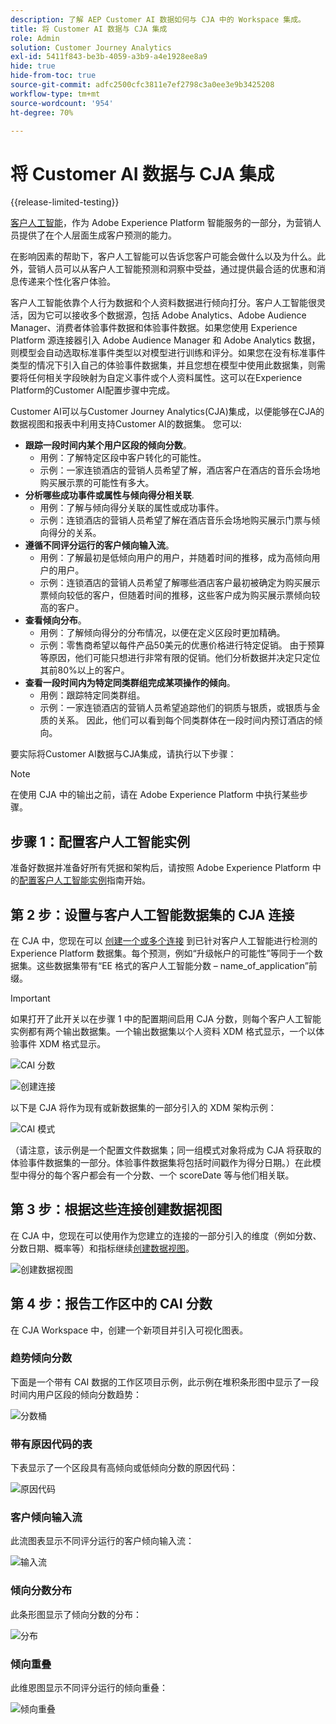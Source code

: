 ```yaml
---
description: 了解 AEP Customer AI 数据如何与 CJA 中的 Workspace 集成。
title: 将 Customer AI 数据与 CJA 集成
role: Admin
solution: Customer Journey Analytics
exl-id: 5411f843-be3b-4059-a3b9-a4e1928ee8a9
hide: true
hide-from-toc: true
source-git-commit: adfc2500cfc3811e7ef2798c3a0ee3e9b3425208
workflow-type: tm+mt
source-wordcount: '954'
ht-degree: 70%

---
```


# 将 Customer AI 数据与 CJA 集成

{{release-limited-testing}}

[客户人工智能](https://experienceleague.adobe.com/docs/experience-platform/intelligent-services/customer-ai/overview.html?lang=zh-Hans)，作为 Adobe Experience Platform 智能服务的一部分，为营销人员提供了在个人层面生成客户预测的能力。

在影响因素的帮助下，客户人工智能可以告诉您客户可能会做什么以及为什么。此外，营销人员可以从客户人工智能预测和洞察中受益，通过提供最合适的优惠和消息传递来个性化客户体验。

客户人工智能依靠个人行为数据和个人资料数据进行倾向打分。客户人工智能很灵活，因为它可以接收多个数据源，包括 Adobe Analytics、Adobe Audience Manager、消费者体验事件数据和体验事件数据。如果您使用 Experience Platform 源连接器引入 Adobe Audience Manager 和 Adobe Analytics 数据，则模型会自动选取标准事件类型以对模型进行训练和评分。如果您在没有标准事件类型的情况下引入自己的体验事件数据集，并且您想在模型中使用此数据集，则需要将任何相关字段映射为自定义事件或个人资料属性。这可以在Experience Platform的Customer AI配置步骤中完成。

Customer AI可以与Customer Journey Analytics(CJA)集成，以便能够在CJA的数据视图和报表中利用支持Customer AI的数据集。 您可以:

* **跟踪一段时间内某个用户区段的倾向分数**。
   * 用例：了解特定区段中客户转化的可能性。
   * 示例：一家连锁酒店的营销人员希望了解，酒店客户在酒店的音乐会场地购买展示票的可能性有多大。
* **分析哪些成功事件或属性与倾向得分相关联**.
   * 用例：了解与倾向得分关联的属性或成功事件。
   * 示例：连锁酒店的营销人员希望了解在酒店音乐会场地购买展示门票与倾向得分的关系。
* **遵循不同评分运行的客户倾向输入流**。
   * 用例：了解最初是低倾向用户的用户，并随着时间的推移，成为高倾向用户的用户。
   * 示例：连锁酒店的营销人员希望了解哪些酒店客户最初被确定为购买展示票倾向较低的客户，但随着时间的推移，这些客户成为购买展示票倾向较高的客户。
* **查看倾向分布**。
   * 用例：了解倾向得分的分布情况，以便在定义区段时更加精确。
   * 示例：零售商希望以每件产品50美元的优惠价格进行特定促销。 由于预算等原因，他们可能只想进行非常有限的促销。他们分析数据并决定只定位其前80%以上的客户。
* **查看一段时间内为特定同类群组完成某项操作的倾向**。
   * 用例：跟踪特定同类群组。
   * 示例：一家连锁酒店的营销人员希望追踪他们的铜质与银质，或银质与金质的关系。 因此，他们可以看到每个同类群体在一段时间内预订酒店的倾向。

要实际将Customer AI数据与CJA集成，请执行以下步骤：

>[!NOTE]
>
>在使用 CJA 中的输出之前，请在 Adobe Experience Platform 中执行某些步骤。


## 步骤 1：配置客户人工智能实例

准备好数据并准备好所有凭据和架构后，请按照 Adobe Experience Platform 中的[配置客户人工智能实例](https://experienceleague.adobe.com/docs/experience-platform/intelligent-services/customer-ai/user-guide/configure.html?lang=zh-Hans)指南开始。

## 第 2 步：设置与客户人工智能数据集的 CJA 连接

在 CJA 中，您现在可以 [创建一个或多个连接](/help/connections/create-connection.md) 到已针对客户人工智能进行检测的 Experience Platform 数据集。每个预测，例如“升级帐户的可能性”等同于一个数据集。这些数据集带有“EE 格式的客户人工智能分数 – name_of_application”前缀。

>[!IMPORTANT]
>
>如果打开了此开关以在步骤 1 中的配置期间启用 CJA 分数，则每个客户人工智能实例都有两个输出数据集。一个输出数据集以个人资料 XDM 格式显示，一个以体验事件 XDM 格式显示。

![CAI 分数](assets/cai-scores.png)

![创建连接](assets/create-conn.png)

以下是 CJA 将作为现有或新数据集的一部分引入的 XDM 架构示例：

![CAI 模式](assets/cai-schema.png)

（请注意，该示例是一个配置文件数据集；同一组模式对象将成为 CJA 将获取的体验事件数据集的一部分。体验事件数据集将包括时间戳作为得分日期。）在此模型中得分的每个客户都会有一个分数、一个 scoreDate 等与他们相关联。

## 第 3 步：根据这些连接创建数据视图

在 CJA 中，您现在可以使用作为您建立的连接的一部分引入的维度（例如分数、分数日期、概率等）和指标继续[创建数据视图](/help/data-views/create-dataview.md)。

![创建数据视图](assets/create-dataview.png)

## 第 4 步：报告工作区中的 CAI 分数

在 CJA Workspace 中，创建一个新项目并引入可视化图表。

### 趋势倾向分数

下面是一个带有 CAI 数据的工作区项目示例，此示例在堆积条形图中显示了一段时间内用户区段的倾向分数趋势：

![分数桶](assets/workspace-scores.png)

### 带有原因代码的表

下表显示了一个区段具有高倾向或低倾向分数的原因代码：

![原因代码](assets/reason-codes.png)

### 客户倾向输入流

此流图表显示不同评分运行的客户倾向输入流：

![输入流](assets/flow.png)

### 倾向分数分布

此条形图显示了倾向分数的分布：

![分布](assets/distribution.png)

### 倾向重叠

此维恩图显示不同评分运行的倾向重叠：

![倾向重叠](assets/venn.png)
